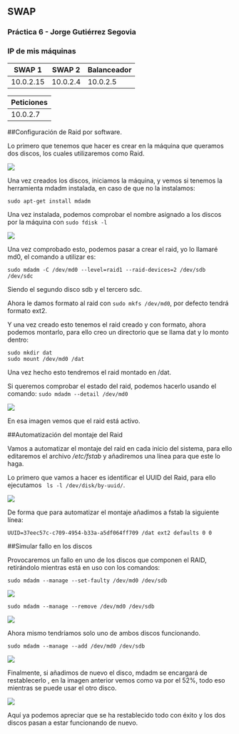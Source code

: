 ## SWAP
### Práctica 6 - Jorge Gutiérrez Segovia

### IP de mis máquinas

| SWAP 1  	 | SWAP 2 	  | Balanceador |
| ---------- | ---------- | ----------  |
| 10.0.2.15  | 10.0.2.4   | 10.0.2.5	|

| Peticiones | 
| ---------- |
| 10.0.2.7   |

##Configuración de Raid por software.

Lo primero que tenemos que hacer es crear en la máquina que queramos dos discos, los cuales utilizaremos como Raid.

![](./Captura.PNG)

Una vez creados los discos, iniciamos la máquina, y vemos si tenemos la herramienta mdadm instalada, en caso de que no la instalamos:

`sudo apt-get install mdadm`

Una vez instalada, podemos comprobar el nombre asignado a los discos por la máquina con  `sudo fdisk -l`

![](./Captura2.PNG)

Una vez comprobado esto, podemos pasar a crear el raid, yo lo llamaré md0, el comando a utilizar es: 

`sudo mdadm -C /dev/md0 --level=raid1 --raid-devices=2 /dev/sdb /dev/sdc`

Siendo el segundo disco sdb y el tercero sdc.

Ahora le damos formato al raid con `sudo mkfs /dev/md0`, por defecto tendrá formato ext2.

Y una vez creado esto tenemos el raid creado y con formato, ahora podemos montarlo, para ello creo un directorio que se llama dat y lo monto dentro:

	sudo mkdir dat
	sudo mount /dev/md0 /dat

Una vez hecho esto tendremos el raid montado en /dat.


Si queremos comprobar el estado del raid, podemos hacerlo usando el comando: `sudo mdadm --detail /dev/md0`

![](./Captura3.PNG)

En esa imagen vemos que el raid está activo.

##Automatización del montaje del Raid

Vamos a automatizar el montaje del raid en cada inicio del sistema, para ello editaremos el archivo */etc/fstab* y añadiremos una línea para que este lo haga.

Lo primero que vamos a hacer es identificar el UUID del Raid, para ello ejecutamos ` ls -l /dev/disk/by-uuid/`.

![](./Captura4.PNG)

De forma que para automatizar el montaje añadimos a fstab la siguiente línea:
	
	UUID=37eec57c-c709-4954-b33a-a5df064ff709 /dat ext2 defaults 0 0

##Simular fallo en los discos

Provocaremos un fallo en uno de los discos que componen el RAID, retirándolo mientras está en uso con los comandos:

`sudo mdadm --manage --set-faulty /dev/md0 /dev/sdb`

![](./Captura5.PNG)

`sudo mdadm --manage --remove /dev/md0 /dev/sdb`

![](./Captura6.PNG)

Ahora mismo tendríamos solo uno de ambos discos funcionando.

`sudo mdadm --manage --add /dev/md0 /dev/sdb`

![](./Captura7.PNG)

Finalmente, si añadimos de nuevo el disco, mdadm se encargará de restablecerlo , en la imagen anterior vemos como va por el 52%, todo eso mientras se puede usar el otro disco.

![](./Captura8.PNG)

Aquí ya podemos apreciar que se ha restablecido todo con éxito y los dos discos pasan a estar funcionando de nuevo.